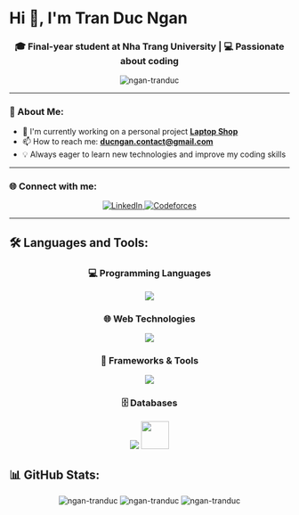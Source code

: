 # Hi 👋, I'm Tran Duc Ngan

<div align="center">

### 🎓 Final-year student at Nha Trang University | 💻 Passionate about coding

<img src="https://komarev.com/ghpvc/?username=ngan-tranduc&label=Profile%20views&color=0e75b6&style=flat" alt="ngan-tranduc" />

</div>

---

### 🔭 About Me:
- 🚀 I'm currently working on a personal project [**Laptop Shop**](https://github.com/ngan-tranduc/laptop-store-web)
- 📫 How to reach me: **ducngan.contact@gmail.com**
- 💡 Always eager to learn new technologies and improve my coding skills

---

### 🌐 Connect with me:

<div align="center">

<a href="https://linkedin.com/in/ngan-tran-duc-99bbb8371" target="_blank">
  <img src="https://img.shields.io/badge/LinkedIn-0077B5?style=for-the-badge&logo=linkedin&logoColor=white" alt="LinkedIn"/>
</a>
<a href="https://codeforces.com/profile/_nganj" target="_blank">
  <img src="https://img.shields.io/badge/Codeforces-445f9d?style=for-the-badge&logo=Codeforces&logoColor=white" alt="Codeforces"/>
</a>

</div>

---

## 🛠️ Languages and Tools:

<div align="center">

### 💻 Programming Languages
<p>
<img src="https://skillicons.dev/icons?i=c,cpp,cs,java,python,js,dart" />
</p>

### 🌐 Web Technologies  
<p>
<img src="https://skillicons.dev/icons?i=html,css,bootstrap" />
</p>

### 🚀 Frameworks & Tools
<p>
<img src="https://skillicons.dev/icons?i=flutter,spring,docker,git,postman" />
</p>

### 🗄️ Databases
<p>
<img src="https://skillicons.dev/icons?i=mongodb,mysql,firebase" />
<img src="https://img.shields.io/badge/Microsoft%20SQL%20Server-CC2927?style=for-the-badge&logo=microsoft%20sql%20server&logoColor=white" height="50"/>
</p>

</div>

## 📊 GitHub Stats:

<div align="center">
  
<img src="https://github-readme-stats.vercel.app/api/top-langs?username=ngan-tranduc&show_icons=true&locale=en&layout=compact&theme=tokyonight" alt="ngan-tranduc" />

<img src="https://github-readme-stats.vercel.app/api?username=ngan-tranduc&show_icons=true&locale=en&theme=tokyonight" alt="ngan-tranduc" />

<img src="https://github-readme-streak-stats.herokuapp.com/?user=ngan-tranduc&theme=tokyonight" alt="ngan-tranduc" />

</div>
